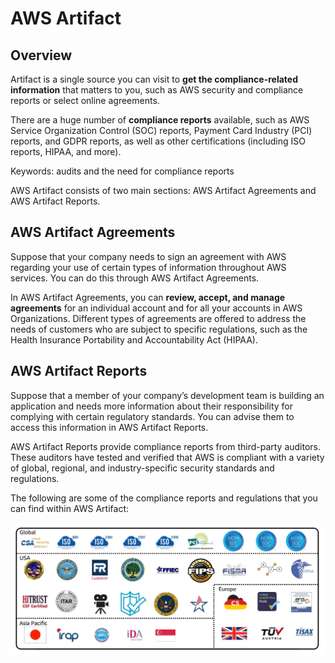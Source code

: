 # AWS Artifact

## Overview

Artifact is a single source you can visit to **get the compliance-related information** that matters to you, such as AWS security and compliance reports or select online agreements.

There are a huge number of **compliance reports** available, such as AWS Service Organization Control (SOC) reports, Payment Card Industry (PCI) reports, and GDPR reports, as well as other certifications (including ISO reports, HIPAA, and more).

Keywords: audits and the need for compliance reports

AWS Artifact consists of two main sections: AWS Artifact Agreements and AWS Artifact Reports.


## AWS Artifact Agreements

Suppose that your company needs to sign an agreement with AWS regarding your use of certain types of information throughout AWS services. You can do this through AWS Artifact Agreements. 

In AWS Artifact Agreements, you can **review, accept, and manage agreements** for an individual account and for all your accounts in AWS Organizations. Different types of agreements are offered to address the needs of customers who are subject to specific regulations, such as the Health Insurance Portability and Accountability Act (HIPAA).


## AWS Artifact Reports

Suppose that a member of your company’s development team is building an application and needs more information about their responsibility for complying with certain regulatory standards. You can advise them to access this information in AWS Artifact Reports. 

AWS Artifact Reports provide compliance reports from third-party auditors. These auditors have tested and verified that AWS is compliant with a variety of global, regional, and industry-specific security standards and regulations.

The following are some of the compliance reports and regulations that you can find within AWS Artifact:

![](./images/aws-artifact.png)